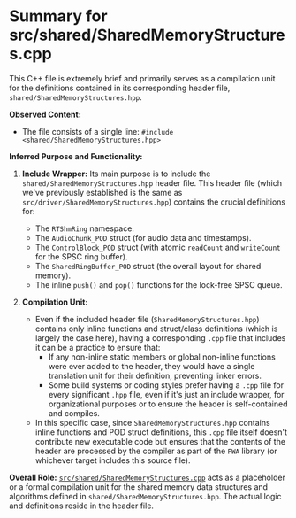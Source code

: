 # Summary for src/shared/SharedMemoryStructures.cpp

This C++ file is extremely brief and primarily serves as a compilation unit for the definitions contained in its corresponding header file, `shared/SharedMemoryStructures.hpp`.

**Observed Content:**

-   The file consists of a single line:
    `#include <shared/SharedMemoryStructures.hpp>`

**Inferred Purpose and Functionality:**

1.  **Include Wrapper:** Its main purpose is to include the `shared/SharedMemoryStructures.hpp` header file. This header file (which we've previously established is the same as `src/driver/SharedMemoryStructures.hpp`) contains the crucial definitions for:
    -   The `RTShmRing` namespace.
    -   The `AudioChunk_POD` struct (for audio data and timestamps).
    -   The `ControlBlock_POD` struct (with atomic `readCount` and `writeCount` for the SPSC ring buffer).
    -   The `SharedRingBuffer_POD` struct (the overall layout for shared memory).
    -   The inline `push()` and `pop()` functions for the lock-free SPSC queue.

2.  **Compilation Unit:**
    -   Even if the included header file (`SharedMemoryStructures.hpp`) contains only inline functions and struct/class definitions (which is largely the case here), having a corresponding `.cpp` file that includes it can be a practice to ensure that:
        -   If any non-inline static members or global non-inline functions were ever added to the header, they would have a single translation unit for their definition, preventing linker errors.
        -   Some build systems or coding styles prefer having a `.cpp` file for every significant `.hpp` file, even if it's just an include wrapper, for organizational purposes or to ensure the header is self-contained and compiles.
    -   In this specific case, since `SharedMemoryStructures.hpp` contains inline functions and POD struct definitions, this `.cpp` file itself doesn't contribute new executable code but ensures that the contents of the header are processed by the compiler as part of the `FWA` library (or whichever target includes this source file).

**Overall Role:**
[`src/shared/SharedMemoryStructures.cpp`](src/shared/SharedMemoryStructures.cpp:1) acts as a placeholder or a formal compilation unit for the shared memory data structures and algorithms defined in `shared/SharedMemoryStructures.hpp`. The actual logic and definitions reside in the header file.
